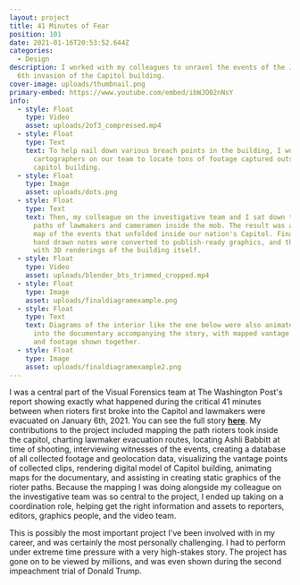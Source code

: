 ```yaml
---
layout: project
title: 41 Minutes of Fear
position: 101
date: 2021-01-16T20:53:52.644Z
categories:
  - Design
description: I worked with my colleagues to unravel the events of the January
  6th invasion of the Capitol building.
cover-image: uploads/thumbnail.png
primary-embed: https://www.youtube.com/embed/ibWJO02nNsY
info:
  - style: Float
    type: Video
    asset: uploads/2of3_compressed.mp4
  - style: Float
    type: Text
    text: To help nail down various breach points in the building, I worked with
      cartographers on our team to locate tons of footage captured outside the
      capitol building.
  - style: Float
    type: Image
    asset: uploads/dots.png
  - style: Float
    type: Text
    text: Then, my colleague on the investigative team and I sat down to map key
      paths of lawmakers and cameramen inside the mob. The result was a detailed
      map of the events that unfolded inside our nation's Capitol. Finally, my
      hand drawn notes were converted to publish-ready graphics, and this began
      with 3D renderings of the building itself.
  - style: Float
    type: Video
    asset: uploads/blender_bts_trimmed_cropped.mp4
  - style: Float
    type: Image
    asset: uploads/finaldiagramexample.png
  - style: Float
    type: Text
    text: Diagrams of the interior like the one below were also animated and put
      into the documentary accompanying the story, with mapped vantage points
      and footage shown together.
  - style: Float
    type: Image
    asset: uploads/finaldiagramexample2.png
---
```

I was a central part of the Visual Forensics team at The Washington Post's report showing exactly what happened during the critical 41 minutes between when rioters first broke into the Capitol and lawmakers were evacuated on January 6th, 2021. You can see the full story [**here**](https://www.washingtonpost.com/investigations/2021/01/16/video-timeline-capitol-siege/?arc404=true). My contributions to the project included mapping the path rioters took inside the capitol, charting lawmaker evacuation routes, locating Ashli Babbitt at time of shooting, interviewing witnesses of the events, creating a database of all collected footage and geolocation data, visualizing the vantage points of collected clips, rendering digital model of Capitol building, animating maps for the documentary, and assisting in creating static graphics of the rioter paths. Because the mapping I was doing alongside my colleague on the investigative team was so central to the project, I ended up taking on a coordination role, helping get the right information and assets to reporters, editors, graphics people, and the video team.

This is possibly the most important project I've been involved with in my career, and was certainly the most personally challenging. I had to perform under extreme time pressure with a very high-stakes story. The project has gone on to be viewed by millions, and was even shown during the second impeachment trial of Donald Trump.